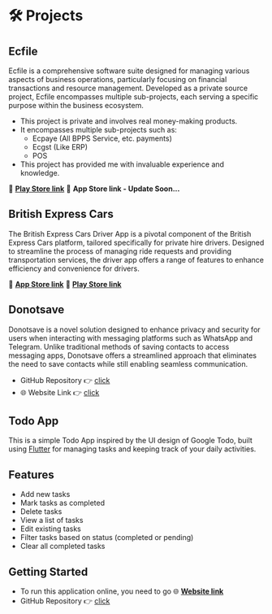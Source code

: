 # 🛠️ Projects

## **Ecfile**
Ecfile is a comprehensive software suite designed for managing various aspects of business operations, particularly focusing on financial transactions and resource management. Developed as a private source project, Ecfile encompasses multiple sub-projects, each serving a specific purpose within the business ecosystem.
- This project is private and involves real money-making products.
- It encompasses multiple sub-projects such as:
  * Ecpaye (All BPPS Service, etc. payments)
  * Ecgst (Like ERP)
  * POS
- This project has provided me with invaluable experience and knowledge.

📱 **[Play Store link](https://play.google.com/store/apps/details?id=com.ecsoft.ecfile&hl=en&gl=US&pli=1)**
📱 **App Store link - Update Soon...**

## **British Express Cars**
The British Express Cars Driver App is a pivotal component of the British Express Cars platform, tailored specifically for private hire drivers. Designed to streamline the process of managing ride requests and providing transportation services, the driver app offers a range of features to enhance efficiency and convenience for drivers.

📱 **[App Store link](https://apps.apple.com/ca/app/bec-driver/id6443525934)**
📱 **[Play Store link](https://play.google.com/store/apps/details?id=uk.co.britishexpresscars.driverapp)**

## Donotsave
Donotsave is a novel solution designed to enhance privacy and security for users when interacting with messaging platforms such as WhatsApp and Telegram. Unlike traditional methods of saving contacts to access messaging apps, Donotsave offers a streamlined approach that eliminates the need to save contacts while still enabling seamless communication.

- GitHub Repository 👉 [click](https://github.com/MYOUSUFFS/dontsave)
- 🌐 Website Link 👉 [click](https://myousuffs.github.io/donotsave/)

## Todo App

This is a simple Todo App inspired by the UI design of Google Todo, built using [Flutter](https://flutter.dev/) for managing tasks and keeping track of your daily activities.

##  Features

- Add new tasks
- Mark tasks as completed
- Delete tasks
- View a list of tasks
- Edit existing tasks
- Filter tasks based on status (completed or pending)
- Clear all completed tasks

## Getting Started

- To run this application online, you need to go 🌐 **[Website link](https://myousuffs.github.io/todo-web)** 
- GitHub Repository 👉 [click](https://github.com/MYOUSUFFS/todo)
